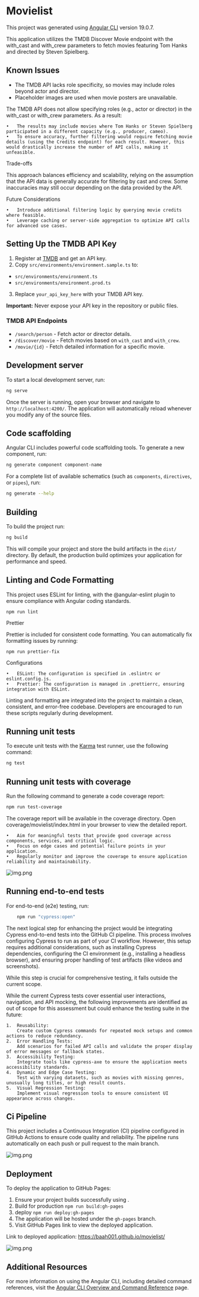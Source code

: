 # Movielist

This project was generated using [Angular CLI](https://github.com/angular/angular-cli) version 19.0.7.

This application utilizes the TMDB Discover Movie endpoint with the with_cast and with_crew parameters to fetch movies featuring Tom Hanks and directed by Steven Spielberg.

## Known Issues

- The TMDB API lacks role specificity, so movies may include roles beyond actor and director.
- Placeholder images are used when movie posters are unavailable.

The TMDB API does not allow specifying roles (e.g., actor or director) in the with_cast or with_crew parameters. As a result:

    •	The results may include movies where Tom Hanks or Steven Spielberg participated in a different capacity (e.g., producer, cameo).
    •	To ensure accuracy, further filtering would require fetching movie details (using the Credits endpoint) for each result. However, this would drastically increase the number of API calls, making it unfeasible.

Trade-offs

This approach balances efficiency and scalability, relying on the assumption that the API data is generally accurate for filtering by cast and crew. Some inaccuracies may still occur depending on the data provided by the API.

Future Considerations

    •	Introduce additional filtering logic by querying movie credits where feasible.
    •	Leverage caching or server-side aggregation to optimize API calls for advanced use cases.

## Setting Up the TMDB API Key

1. Register at [TMDB](https://www.themoviedb.org/documentation/api) and get an API key.
2. Copy `src/environments/environment.sample.ts` to:

- `src/environments/environment.ts`
- `src/environments/environment.prod.ts`

3. Replace `your_api_key_here` with your TMDB API key.

**Important:** Never expose your API key in the repository or public files.

### TMDB API Endpoints

- `/search/person` - Fetch actor or director details.
- `/discover/movie` - Fetch movies based on `with_cast` and `with_crew`.
- `/movie/{id}` - Fetch detailed information for a specific movie.

## Development server

To start a local development server, run:

```bash
ng serve
```

Once the server is running, open your browser and navigate to `http://localhost:4200/`. The application will automatically reload whenever you modify any of the source files.

## Code scaffolding

Angular CLI includes powerful code scaffolding tools. To generate a new component, run:

```bash
ng generate component component-name
```

For a complete list of available schematics (such as `components`, `directives`, or `pipes`), run:

```bash
ng generate --help
```

## Building

To build the project run:

```bash
ng build
```

This will compile your project and store the build artifacts in the `dist/` directory. By default, the production build optimizes your application for performance and speed.

## Linting and Code Formatting

This project uses ESLint for linting, with the @angular-eslint plugin to ensure compliance with Angular coding standards.

```angular2html
npm run lint
```

Prettier

Prettier is included for consistent code formatting. You can automatically fix formatting issues by running:

```
npm run prettier-fix
```

Configurations

    •	ESLint: The configuration is specified in .eslintrc or eslint.config.js.
    •	Prettier: The configuration is managed in .prettierrc, ensuring integration with ESLint.

Linting and formatting are integrated into the project to maintain a clean, consistent, and error-free codebase. Developers are encouraged to run these scripts regularly during development.

## Running unit tests

To execute unit tests with the [Karma](https://karma-runner.github.io) test runner, use the following command:

```bash
ng test
```

## Running unit tests with coverage

Run the following command to generate a code coverage report:

```bash
npm run test-coverage
```

The coverage report will be available in the coverage directory. Open coverage/movielist/index.html in your browser to view the detailed report.

    •	Aim for meaningful tests that provide good coverage across components, services, and critical logic.
    •	Focus on edge cases and potential failure points in your application.
    •	Regularly monitor and improve the coverage to ensure application reliability and maintainability.

![img.png](code-coverage-preview.png)

## Running end-to-end tests

For end-to-end (e2e) testing, run:

```bash
    npm run "cypress:open"
```

The next logical step for enhancing the project would be integrating Cypress end-to-end tests into the GitHub CI pipeline. This process involves configuring Cypress to run as part of your CI workflow. However, this setup requires additional considerations, such as installing Cypress dependencies, configuring the CI environment (e.g., installing a headless browser), and ensuring proper handling of test artifacts (like videos and screenshots).

While this step is crucial for comprehensive testing, it falls outside the current scope.

While the current Cypress tests cover essential user interactions, navigation, and API mocking, the following improvements are identified as out of scope for this assessment but could enhance the testing suite in the future:

    1.	Reusability:
    	Create custom Cypress commands for repeated mock setups and common actions to reduce redundancy.
    2.	Error Handling Tests:
    	Add scenarios for failed API calls and validate the proper display of error messages or fallback states.
    3.	Accessibility Testing:
    	Integrate tools like cypress-axe to ensure the application meets accessibility standards.
    4.	Dynamic and Edge Case Testing:
    	Test with varying datasets, such as movies with missing genres, unusually long titles, or high result counts.
    5.	Visual Regression Testing:
    	Implement visual regression tools to ensure consistent UI appearance across changes.

## Ci Pipeline

This project includes a Continuous Integration (CI) pipeline configured in GitHub Actions to ensure code quality and reliability. The pipeline runs automatically on each push or pull request to the main branch.

![img.png](img.png)

## Deployment

To deploy the application to GitHub Pages:

1. Ensure your project builds successfully using .
2. Build for production `npm run build:gh-pages`
3. deploy `npm run deploy:gh-pages`
4. The application will be hosted under the `gh-pages` branch.
5. Visit GitHub Pages link to view the deployed application.

Link to deployed application: https://baah001.github.io/movielist/

![img.png](app-preview.png)

## Additional Resources

For more information on using the Angular CLI, including detailed command references, visit the [Angular CLI Overview and Command Reference](https://angular.dev/tools/cli) page.
